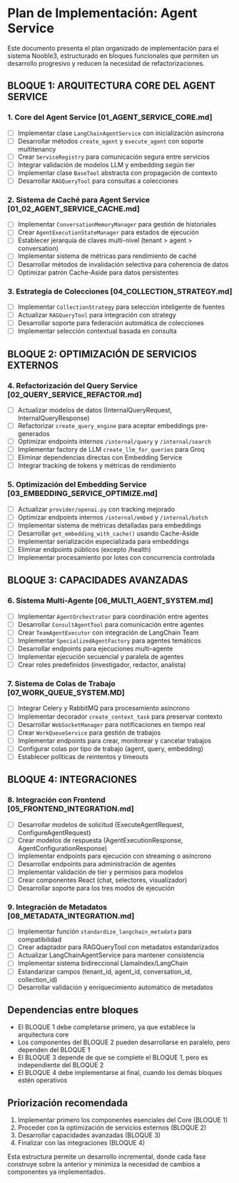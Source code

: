 # Plan de Implementación: Agent Service

Este documento presenta el plan organizado de implementación para el sistema Nooble3, estructurado en bloques funcionales que permiten un desarrollo progresivo y reducen la necesidad de refactorizaciones.

## BLOQUE 1: ARQUITECTURA CORE DEL AGENT SERVICE

### 1. Core del Agent Service [01_AGENT_SERVICE_CORE.md]
- [ ] Implementar clase `LangChainAgentService` con inicialización asíncrona
- [ ] Desarrollar métodos `create_agent` y `execute_agent` con soporte multitenancy
- [ ] Crear `ServiceRegistry` para comunicación segura entre servicios
- [ ] Integrar validación de modelos LLM y embedding según tier
- [ ] Implementar clase `BaseTool` abstracta con propagación de contexto
- [ ] Desarrollar `RAGQueryTool` para consultas a colecciones

### 2. Sistema de Caché para Agent Service [01_02_AGENT_SERVICE_CACHE.md]
- [ ] Implementar `ConversationMemoryManager` para gestión de historiales
- [ ] Crear `AgentExecutionStateManager` para estados de ejecución
- [ ] Establecer jerarquía de claves multi-nivel (tenant > agent > conversation)
- [ ] Implementar sistema de métricas para rendimiento de caché
- [ ] Desarrollar métodos de invalidación selectiva para coherencia de datos
- [ ] Optimizar patrón Cache-Aside para datos persistentes

### 3. Estrategia de Colecciones [04_COLLECTION_STRATEGY.md]
- [ ] Implementar `CollectionStrategy` para selección inteligente de fuentes
- [ ] Actualizar `RAGQueryTool` para integración con strategy
- [ ] Desarrollar soporte para federación automática de colecciones
- [ ] Implementar selección contextual basada en consulta

## BLOQUE 2: OPTIMIZACIÓN DE SERVICIOS EXTERNOS

### 4. Refactorización del Query Service [02_QUERY_SERVICE_REFACTOR.md]
- [ ] Actualizar modelos de datos (InternalQueryRequest, InternalQueryResponse)
- [ ] Refactorizar `create_query_engine` para aceptar embeddings pre-generados
- [ ] Optimizar endpoints internos `/internal/query` y `/internal/search`
- [ ] Implementar factory de LLM `create_llm_for_queries` para Groq
- [ ] Eliminar dependencias directas con Embedding Service
- [ ] Integrar tracking de tokens y métricas de rendimiento

### 5. Optimización del Embedding Service [03_EMBEDDING_SERVICE_OPTIMIZE.md]
- [ ] Actualizar `provider/openai.py` con tracking mejorado
- [ ] Optimizar endpoints internos `/internal/embed` y `/internal/batch`
- [ ] Implementar sistema de métricas detalladas para embeddings
- [ ] Desarrollar `get_embedding_with_cache()` usando Cache-Aside
- [ ] Implementar serialización especializada para embeddings
- [ ] Eliminar endpoints públicos (excepto /health)
- [ ] Implementar procesamiento por lotes con concurrencia controlada

## BLOQUE 3: CAPACIDADES AVANZADAS

### 6. Sistema Multi-Agente [06_MULTI_AGENT_SYSTEM.md]
- [ ] Implementar `AgentOrchestrator` para coordinación entre agentes
- [ ] Desarrollar `ConsultAgentTool` para comunicación entre agentes
- [ ] Crear `TeamAgentExecutor` con integración de LangChain Team
- [ ] Implementar `SpecializedAgentFactory` para agentes temáticos
- [ ] Desarrollar endpoints para ejecuciones multi-agente
- [ ] Implementar ejecución secuencial y paralela de agentes
- [ ] Crear roles predefinidos (investigador, redactor, analista)

### 7. Sistema de Colas de Trabajo [07_WORK_QUEUE_SYSTEM.MD]
- [ ] Integrar Celery y RabbitMQ para procesamiento asíncrono
- [ ] Implementar decorador `create_context_task` para preservar contexto
- [ ] Desarrollar `WebSocketManager` para notificaciones en tiempo real
- [ ] Crear `WorkQueueService` para gestión de trabajos
- [ ] Implementar endpoints para crear, monitorear y cancelar trabajos
- [ ] Configurar colas por tipo de trabajo (agent, query, embedding)
- [ ] Establecer políticas de reintentos y timeouts

## BLOQUE 4: INTEGRACIONES

### 8. Integración con Frontend [05_FRONTEND_INTEGRATION.md]
- [ ] Desarrollar modelos de solicitud (ExecuteAgentRequest, ConfigureAgentRequest)
- [ ] Crear modelos de respuesta (AgentExecutionResponse, AgentConfigurationResponse)
- [ ] Implementar endpoints para ejecución con streaming o asíncrono
- [ ] Desarrollar endpoints para administración de agentes
- [ ] Implementar validación de tier y permisos para modelos
- [ ] Crear componentes React (chat, selectores, visualizador)
- [ ] Desarrollar soporte para los tres modos de ejecución

### 9. Integración de Metadatos [08_METADATA_INTEGRATION.md]
- [ ] Implementar función `standardize_langchain_metadata` para compatibilidad
- [ ] Crear adaptador para RAGQueryTool con metadatos estandarizados
- [ ] Actualizar LangChainAgentService para mantener consistencia
- [ ] Implementar sistema bidireccional LlamaIndex/LangChain
- [ ] Estandarizar campos (tenant_id, agent_id, conversation_id, collection_id)
- [ ] Desarrollar validación y enriquecimiento automático de metadatos

## Dependencias entre bloques

- El BLOQUE 1 debe completarse primero, ya que establece la arquitectura core
- Los componentes del BLOQUE 2 pueden desarrollarse en paralelo, pero dependen del BLOQUE 1
- El BLOQUE 3 depende de que se complete el BLOQUE 1, pero es independiente del BLOQUE 2
- El BLOQUE 4 debe implementarse al final, cuando los demás bloques estén operativos

## Priorización recomendada

1. Implementar primero los componentes esenciales del Core (BLOQUE 1)
2. Proceder con la optimización de servicios externos (BLOQUE 2)
3. Desarrollar capacidades avanzadas (BLOQUE 3)
4. Finalizar con las integraciones (BLOQUE 4)

Esta estructura permite un desarrollo incremental, donde cada fase construye sobre la anterior y minimiza la necesidad de cambios a componentes ya implementados.

